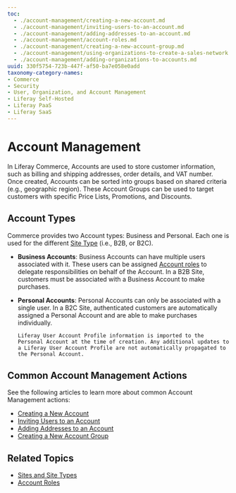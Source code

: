 ```yaml
---
toc:
  - ./account-management/creating-a-new-account.md
  - ./account-management/inviting-users-to-an-account.md
  - ./account-management/adding-addresses-to-an-account.md
  - ./account-management/account-roles.md
  - ./account-management/creating-a-new-account-group.md
  - ./account-management/using-organizations-to-create-a-sales-network.md
  - ./account-management/adding-organizations-to-accounts.md
uuid: 330f5754-723b-447f-af50-ba7e058e0add
taxonomy-category-names:
- Commerce
- Security
- User, Organization, and Account Management
- Liferay Self-Hosted
- Liferay PaaS
- Liferay SaaS
---
```

# Account Management

In Liferay Commerce, Accounts are used to store customer information, such as billing and shipping addresses, order details, and VAT number. Once created, Accounts can be sorted into groups based on shared criteria (e.g., geographic region). These Account Groups can be used to target customers with specific Price Lists, Promotions, and Discounts.

## Account Types

Commerce provides two Account types: Business and Personal. Each one is used for the different [Site Type](../starting-a-store/sites-and-site-types.md) (i.e., B2B, or B2C).

* **Business Accounts**: Business Accounts can have multiple users associated with it. These users can be assigned [Account roles](./account-management/account-roles.md) to delegate responsibilities on behalf of the Account. In a B2B Site, customers must be associated with a Business Account to make purchases.

* **Personal Accounts**: Personal Accounts can only be associated with a single user. In a B2C Site, authenticated customers are automatically assigned a Personal Account and are able to make purchases individually.

  ```{note}
  Liferay User Account Profile information is imported to the Personal Account at the time of creation. Any additional updates to a Liferay User Account Profile are not automatically propagated to the Personal Account.
  ```
<!-- TASK: Add the Guest Account type; also note that B2X Sites recognize both Business and Personal Accounts-->
## Common Account Management Actions

See the following articles to learn more about common Account Management actions:

* [Creating a New Account](./account-management/creating-a-new-account.md)
* [Inviting Users to an Account](./account-management/inviting-users-to-an-account.md)
* [Adding Addresses to an Account](./account-management/adding-addresses-to-an-account.md)
* [Creating a New Account Group](./account-management/creating-a-new-account-group.md)

## Related Topics

* [Sites and Site Types](../starting-a-store/sites-and-site-types.md)
* [Account Roles](./account-management/account-roles.md)

